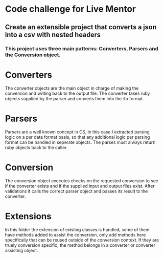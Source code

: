 # Code challenge for Live Mentor

## Create an extensible project that converts a json into a csv with nested headers

### This project uses three main patterns: Converters, Parsers and the Conversion object.

# Converters

The converter objects are the main object in charge of making the conversion and writing back to the output file. The converter takes ruby objects supplied by the parser and converts them into the :to format.

# Parsers

Parsers are a well known concept in CS, in this case I extracted parsing logic on a per data format basis, so that any additional logic per parsing format can be handled in seperate objects. The parses must always return ruby objects back to the caller.

# Conversion

The conversion object executes checks on the requested conversion to see if the converter exists and if the supplied input and output files exist. After validations it calls the correct parser object and passes its result to the converter.

# Extensions

In this folder the extension of existing classes is handled, some of them have methods added to assist the conversion, only add methods here specifically that can be reused outside of the conversion context. If they are truely conversion specific, the method belongs in a converter or converter assisting object.


